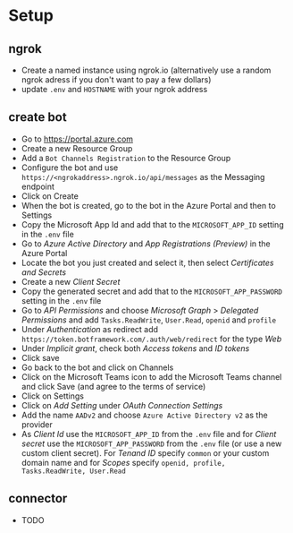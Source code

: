 # Setup

## ngrok
- Create a named instance using ngrok.io (alternatively use a random ngrok adress if you don't want to pay a few dollars)
- update `.env` and `HOSTNAME` with your ngrok address

## create bot
- Go to https://portal.azure.com
- Create a new Resource Group
- Add a `Bot Channels Registration` to the Resource Group
- Configure the bot and use `https://<ngrokaddress>.ngrok.io/api/messages` as the Messaging endpoint
- Click on Create
- When the bot is created, go to the bot in the Azure Portal and then to Settings
- Copy the Microsoft App Id and add that to the `MICROSOFT_APP_ID` setting in the `.env` file
- Go to *Azure Active Directory* and *App Registrations (Preview)* in the Azure Portal
- Locate the bot you just created and select it, then select *Certificates and Secrets*
- Create a new *Client Secret*
- Copy the generated secret and add that to the `MICROSOFT_APP_PASSWORD` setting in the `.env` file
- Go to *API Permissions* and choose *Microsoft Graph* > *Delegated Permissions* and add `Tasks.ReadWrite`, `User.Read`, `openid` and `profile`
- Under *Authentication* as redirect add `https://token.botframework.com/.auth/web/redirect` for the type *Web*
- Under *Implicit grant*, check both *Access tokens* and *ID tokens*
- Click save
- Go back to the bot and click on Channels
- Click on the Microsoft Teams icon to add the Microsoft Teams channel and click Save (and agree to the terms of service)
- Click on Settings
- Click on *Add Setting* under *OAuth Connection Settings*
- Add the name `AADv2` and choose `Azure Active Directory v2` as the provider
- As *Client Id* use the `MICROSOFT_APP_ID` from the `.env` file and for *Client secret* use the `MICROSOFT_APP_PASSWORD` from the `.env` file (or use a new custom client secret). For *Tenand ID* specify `common` or your custom domain name and for *Scopes* specify `openid, profile, Tasks.ReadWrite, User.Read`

## connector
 - TODO



